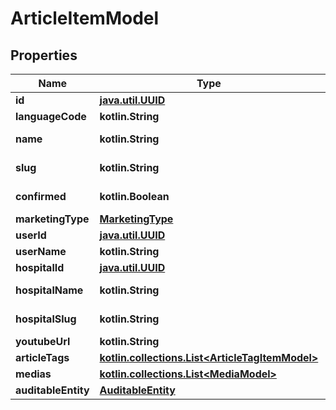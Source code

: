 
# ArticleItemModel

## Properties
Name | Type | Description | Notes
------------ | ------------- | ------------- | -------------
**id** | [**java.util.UUID**](java.util.UUID.md) |  |  [optional]
**languageCode** | **kotlin.String** |  |  [optional]
**name** | **kotlin.String** |  |  [optional] [readonly]
**slug** | **kotlin.String** |  |  [optional] [readonly]
**confirmed** | **kotlin.Boolean** |  |  [optional] [readonly]
**marketingType** | [**MarketingType**](MarketingType.md) |  |  [optional]
**userId** | [**java.util.UUID**](java.util.UUID.md) |  |  [optional]
**userName** | **kotlin.String** |  |  [optional]
**hospitalId** | [**java.util.UUID**](java.util.UUID.md) |  |  [optional]
**hospitalName** | **kotlin.String** |  |  [optional] [readonly]
**hospitalSlug** | **kotlin.String** |  |  [optional] [readonly]
**youtubeUrl** | **kotlin.String** |  |  [optional]
**articleTags** | [**kotlin.collections.List&lt;ArticleTagItemModel&gt;**](ArticleTagItemModel.md) |  |  [optional]
**medias** | [**kotlin.collections.List&lt;MediaModel&gt;**](MediaModel.md) |  |  [optional]
**auditableEntity** | [**AuditableEntity**](AuditableEntity.md) |  |  [optional]



